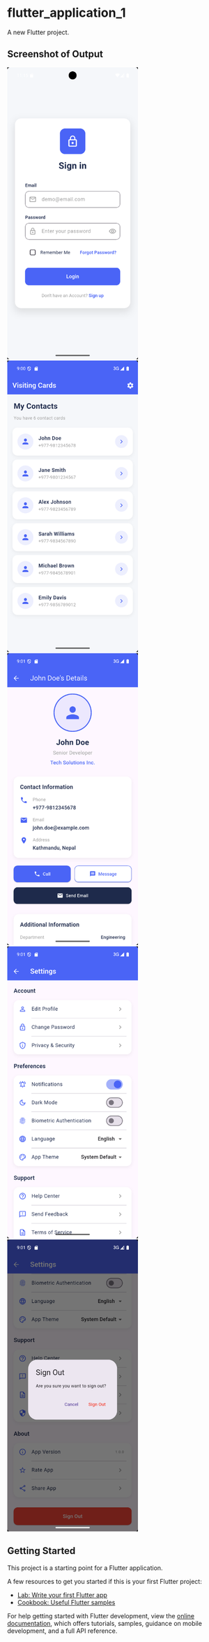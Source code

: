 # flutter_application_1

A new Flutter project.
## Screenshot of Output
<img src="loginPage.png" alt="Login Page" width="300"/> 
<img src="visitingCard.png" alt="Visiting Card" width="300"/>
<img src="cardList_Detail.png" alt="Card List" width="300"/> <img src="setting_with_toggle.png" alt="Setting with Toggle" width="300"/>
<img src="signout.png" alt="Signout Page" width="300"/>

## Getting Started

This project is a starting point for a Flutter application.

A few resources to get you started if this is your first Flutter project:

- [Lab: Write your first Flutter app](https://docs.flutter.dev/get-started/codelab)
- [Cookbook: Useful Flutter samples](https://docs.flutter.dev/cookbook)

For help getting started with Flutter development, view the
[online documentation](https://docs.flutter.dev/), which offers tutorials,
samples, guidance on mobile development, and a full API reference.
